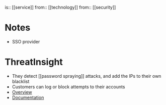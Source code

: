 is:: [[service]]
from:: [[technology]]
from:: [[security]]

# Notes
- SSO provider

# ThreatInsight
- They detect [[password spraying]] attacks, and add the IPs to their own blacklist
- Customers can log or block attempts to their accounts
- [Overview](https://www.okta.com/sites/default/files/2020-09/Okta-ThreatInsight.pdf)
- [Documentation](https://help.okta.com/en-us/Content/Topics/Security/threat-insight/ti-index.htm?cshid=csh_threat_insight)

